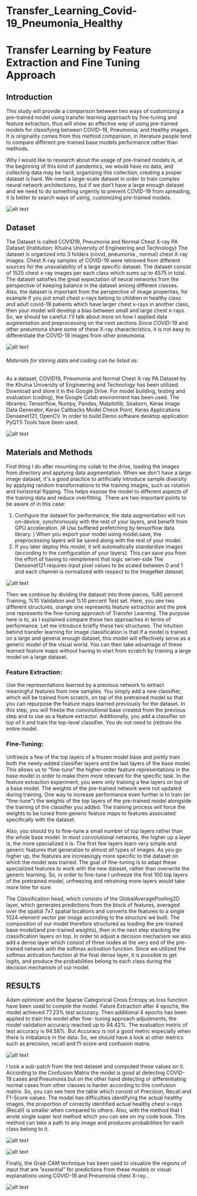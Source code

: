 # Transfer_Learning_Covid-19_Pneumonia_Healthy

# Transfer Learning by Feature Extraction and Fine Tuning Approach

## Introduction

This study will provide a comparison between two ways of customizing a pre-trained model using transfer learning approach by fine-tuning and feature extraction, thus will show an effective way of using pre-trained models for classifying between COVID-19, Pneumonia, and Healthy images.   It is originality comes from this 
method comparison, in literature people tend to compare different pre-trained base models performance rather than methods.

Why I would like to research about the usage of pre-trained models is, at the beginning of this kind of pandemics, we would have no data, and collecting data may 
be hard, organizing this collection, creating a proper dataset is hard. We need a large-scale dataset in order to train complex neural network architectures, 
but if we don’t have a large enough dataset and we need to do something urgently to prevent COVID-19 from spreading, it is better to search ways of using, 
customizing pre-trained models.

![alt text](Objective.png)

## Dataset

The Dataset is called COVID19, Pneumonia and Normal Chest X-ray PA Dataset (Institution: Khulna University of Engineering and Technology)
The dataset is organized into 3 folders (covid, pneumonia , normal) chest X-ray images. Chest X-ray samples of COVID-19 were retrieved from different sources 
for the unavailability of a large specific dataset. The dataset consist of 1525 chest x-ray images per each class which sums up to 4575 in total. The dataset 
satisfies the great expectation of neural networks from the perspective of keeping balance in the dataset among different classes. Also, the dataset is important 
from the perspective of image properties, for example if you put small chest x-rays belong to children in healthy class and adult covid-19 patients which have 
larger chest x-rays in another class, then your model will develop a bias between small and large chest x-rays. So, we should be careful. I’ll talk about more on 
how I applied data augmentation and preprocessing on the next sections.Since COVID-19 and other pneumonia share some of these X-ray characteristics, it is not easy 
to differentiate the COVID-19 images from other pneumonia. 


![alt text](Dataset.png)


###### Materials for storing data and coding can be listed as:

As a dataset, COVID19, Pneumonia and Normal Chest X-ray PA Dataset by the Khulna University of Engineering and Technology has been utilized. Download and store it in the Google Drive.
 For model building, testing and evaluation (coding), the Google Colab environment has been used. The libraries; Tensorflow, Numpy, Pandas, Matplotlib, Seaborn, Keras Image Data Generator, Keras Callbacks Model Check Point, Keras Applications Densenet121, OpenCV. 
In order to build Demo software desktop application PyQT5 Tools have been used.

![alt text](tools.png)

## Materials and Methods

First thing I do after mounting my colab to the drive,  loading the images from directory and applying data augmentation. When we don't have a large image dataset, it's a good practice to artificially introduce sample diversity by applying random transformations to the training images, such as rotation and horizontal flipping. This helps expose the model to different aspects of the training data and reduce overfitting. 
There are two important points to be aware of in this case:
1) Configure the dataset for performance, the data augmentation will run on-device, synchronously with the rest of your layers, and benefit from GPU acceleration. 
(# Use buffered prefetching by tensorflow data library. )
When you export your model using model.save, the preprocessing layers will be saved along with the rest of your model. 
2) If you later deploy this model, it will automatically standardize images (according to the configuration of your layers). 
This can save you from the effort of having to reimplement that logic server-side
The  Densenet121 requires input pixel values to be scaled between 0 and 1 and each channel is normalized with respect to the ImageNet dataset.


![alt text](methodmap.png)

Then we continue by dividing the dataset into three pieces, %80 percent Training, %10 Validation and %10 percent  Test set. 
Here, you see two different structures, orange one represents feature extraction and the pink one represents the fine-tuning approach of Transfer Learning. 
The purpose here is to, as I explained compare these two approaches in terms of performance. Let me introduce briefly these two structures. 
The intuition behind transfer learning for image classification is that if a model is trained on a large and general enough dataset, this model will effectively 
serve as a generic model of the visual world. You can then take advantage of these learned feature maps without having to start from scratch by training a 
large model on a large dataset.

### Feature Extraction: 
Use the representations learned by a previous network to extract meaningful features from new samples. You simply add a new classifier, 
which will be trained from scratch, on top of the pretrained model so that you can repurpose the feature maps learned previously for the dataset. 
In this step, you will freeze the convolutional base created from the previous step and to use as a feature extractor. Additionally, you add a classifier on 
top of it and train the top-level classifier. You do not need to (re)train the entire model. 

### Fine-Tuning: 
Unfreeze a few of the top layers of a frozen model base and jointly train both the newly-added classifier layers and the last layers of the base 
model. This allows us to "fine-tune" the higher-order feature representations in the base model in order to make them more relevant for the specific task. 
In the feature extraction experiment, you were only training a few layers on top of a base model. The weights of the pre-trained network were not updated during 
training. One way to increase performance even further is to train (or "fine-tune") the weights of the top layers of the pre-trained model alongside the training of 
the classifier you added. The training process will force the weights to be tuned from generic feature maps to features associated specifically with the dataset.


Also, you should try to fine-tune a small number of top layers rather than the whole base model. In most convolutional networks, the higher up a layer is, 
the more specialized it is. The first few layers learn very simple and generic features that generalize to almost all types of images. As you go higher up, 
the features are increasingly more specific to the dataset on which the model was trained. The goal of fine-tuning is to adapt these specialized features to 
work with the new dataset, rather than overwrite the generic learning.
So, in order to fine-tune I unfreeze the first 100 top layers of the pretrained model, unfreezing and retraining more layers would take more time for sure.


The Classification head, which consists of the GlobalAveragePooling2D layer, which generates predictions from the block of features, averaged over the spatial 
7x7 spatial locations and converts the features to a single 1024-element vector per image according to the structure we built. 
The composition of our model therefore structured as loading the pre-trained base model(and pre-trained weights), then in the next step stacking the classification
layers on top. In order to adjust a decision mechanism we also add a dense layer which consist of three nodes at the very end of the pre-trained network with the 
softmax activation function. Since we utilized the softmax activation function at the final dense layer, it is possible to get logits, and produce the probabilities belong to each class during the decision mechanism of our model. 

## RESULTS

Adam optimizer and the Sparse Categorical Cross Entropy as loss function have been used to compile the model. Fature Extraction after 4 epochs, the model achieved 
77.23% test accuracy. Then additional 4 epochs has been applied to train the model after fine- tuning approach adjustments, the model validation accuracy reached 
up to 94.42%. The evaluation metric of test accuracy is 94.58%. But Accuracy is not a good metric especially when there is  imbalance in the data. 
So, we should have a look at other metrics such as precision, recall and f1-score and confusion matrix.

![alt text](accuracy.png)

I took a sub-patch from the test dataset and computed these values on it. According to the Confusion Matrix the model is good at detecting COVID- 19 cases and Pneumonia but on the other hand detecting or differentiating normal cases from other classes is harder according to this confusion matrix. 
So, you can see here the table which consist of Precision, Recall and F1-Score values. The model has difficulties identifying the actual healthy images, the proportion of correctly identified actual healthy chest x-rays (Recall) is smaller when compared to others.
Also, with the method that I wrote single super test method which you can see on my  code book. This method can take a path to any image and produces probabilities for each class belong to it.


![alt text](confusion.png)

![alt text](table.png)

Finally, the Grad-CAM technique has been used to visualize the regions of input that are ”essential” for predictions from these models or visual explanations using COVID-19 and Pneumonia chest X-ray..

![alt text](gradcamresults.png)
